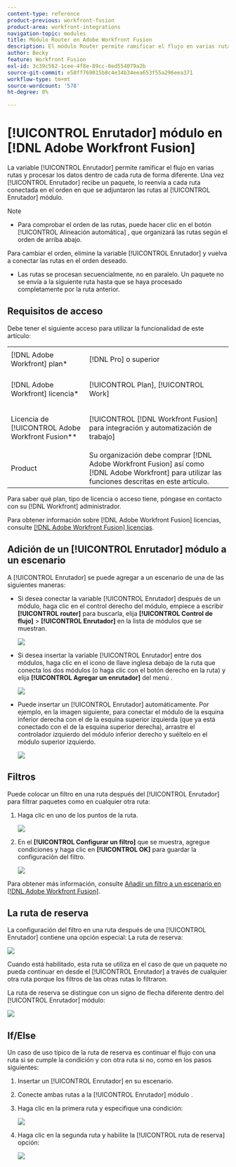 ```yaml
---
content-type: reference
product-previous: workfront-fusion
product-area: workfront-integrations
navigation-topic: modules
title: Módulo Router en Adobe Workfront Fusion
description: El módulo Router permite ramificar el flujo en varias rutas y procesar los datos dentro de cada ruta de forma diferente. Una vez que un módulo Router recibe un paquete, lo reenvía a cada ruta conectada en el orden en que las rutas fueron conectadas al módulo Router.
author: Becky
feature: Workfront Fusion
exl-id: 3c39c562-1cee-4f8e-89cc-0ed554079a2b
source-git-commit: e58ff769015b8c4e34b34eea653f55a296eea371
workflow-type: tm+mt
source-wordcount: '578'
ht-degree: 0%

---
```


# [!UICONTROL Enrutador] módulo en [!DNL Adobe Workfront Fusion]

La variable [!UICONTROL Enrutador] permite ramificar el flujo en varias rutas y procesar los datos dentro de cada ruta de forma diferente. Una vez [!UICONTROL Enrutador] recibe un paquete, lo reenvía a cada ruta conectada en el orden en que se adjuntaron las rutas al [!UICONTROL Enrutador] módulo.

>[!NOTE]
>
>* Para comprobar el orden de las rutas, puede hacer clic en el botón [!UICONTROL Alineación automática] , que organizará las rutas según el orden de arriba abajo.
>
>  Para cambiar el orden, elimine la variable [!UICONTROL Enrutador] y vuelva a conectar las rutas en el orden deseado.
>
>* Las rutas se procesan secuencialmente, no en paralelo. Un paquete no se envía a la siguiente ruta hasta que se haya procesado completamente por la ruta anterior.
>




## Requisitos de acceso

Debe tener el siguiente acceso para utilizar la funcionalidad de este artículo:

<table style="table-layout:auto">
 <col> 
 <col> 
 <tbody> 
  <tr> 
    <td role="rowheader">[!DNL Adobe Workfront] plan*</td> 
   <td> <p>[!DNL Pro] o superior</p> </td> 
  </tr> 
  <tr data-mc-conditions=""> 
   <td role="rowheader">[!DNL Adobe Workfront] licencia*</td> 
   <td> <p>[!UICONTROL Plan], [!UICONTROL Work]</p> </td> 
  </tr> 
  <tr> 
   <td role="rowheader">Licencia de [!UICONTROL Adobe Workfront Fusion**</td> 
   <td> <p>[!UICONTROL [!DNL Workfront Fusion] para integración y automatización de trabajo] </p>  </td> 
  </tr> 
  <tr> 
   <td role="rowheader">Product</td> 
   <td>Su organización debe comprar [!DNL Adobe Workfront Fusion] así como [!DNL Adobe Workfront] para utilizar las funciones descritas en este artículo.</td> 
  </tr> 
 </tbody> 
</table>

Para saber qué plan, tipo de licencia o acceso tiene, póngase en contacto con su [!DNL Workfront] administrador.

Para obtener información sobre [!DNL Adobe Workfront Fusion] licencias, consulte [[!DNL Adobe Workfront Fusion] licencias](../../workfront-fusion/get-started/license-automation-vs-integration.md).

## Adición de un [!UICONTROL Enrutador] módulo a un escenario

A [!UICONTROL Enrutador] se puede agregar a un escenario de una de las siguientes maneras:

* Si desea conectar la variable [!UICONTROL Enrutador] después de un módulo, haga clic en el control derecho del módulo, empiece a escribir **[!UICONTROL router]** para buscarla, elija **[!UICONTROL Control de flujo]** > **[!UICONTROL Enrutador]** en la lista de módulos que se muestran.

   ![](assets/connect-the-router-350x108.png)

* Si desea insertar la variable [!UICONTROL Enrutador] entre dos módulos, haga clic en el icono de llave inglesa debajo de la ruta que conecta los dos módulos (o haga clic con el botón derecho en la ruta) y elija **[!UICONTROL Agregar un enrutador]** del menú .

   ![](assets/insert-router-350x191.png)

* Puede insertar un [!UICONTROL Enrutador] automáticamente. Por ejemplo, en la imagen siguiente, para conectar el módulo de la esquina inferior derecha con el de la esquina superior izquierda (que ya está conectado con el de la esquina superior derecha), arrastre el controlador izquierdo del módulo inferior derecho y suéltelo en el módulo superior izquierdo.

   ![](assets/insert-router-automatically-350x379.png)

## Filtros

Puede colocar un filtro en una ruta después del [!UICONTROL Enrutador] para filtrar paquetes como en cualquier otra ruta:

1. Haga clic en uno de los puntos de la ruta.

   ![](assets/router-click-a-dot-in-route-350x339.png)

1. En el **[!UICONTROL Configurar un filtro]** que se muestra, agregue condiciones y haga clic en **[!UICONTROL OK]** para guardar la configuración del filtro.

   ![](assets/set-up-a-filter-2-350x242.png)

Para obtener más información, consulte [Añadir un filtro a un escenario en [!DNL Adobe Workfront Fusion]](../../workfront-fusion/scenarios/add-a-filter-to-a-scenario.md).

## La ruta de reserva

La configuración del filtro en una ruta después de una [!UICONTROL Enrutador] contiene una opción especial: La ruta de reserva:

![](assets/fallback-route-350x260.png)

Cuando está habilitado, esta ruta se utiliza en el caso de que un paquete no pueda continuar en desde el [!UICONTROL Enrutador] a través de cualquier otra ruta porque los filtros de las otras rutas lo filtraron.

La ruta de reserva se distingue con un signo de flecha diferente dentro del [!UICONTROL Enrutador] módulo:

![](assets/arrow-sign-in-router-module-350x361.png)

## If/Else

Un caso de uso típico de la ruta de reserva es continuar el flujo con una ruta si se cumple la condición y con otra ruta si no, como en los pasos siguientes:

1. Insertar un [!UICONTROL Enrutador] en su escenario.
1. Conecte ambas rutas a la [!UICONTROL Enrutador] módulo .
1. Haga clic en la primera ruta y especifique una condición:

   ![](assets/set-up-a-filter-2-350x242.png)

1. Haga clic en la segunda ruta y habilite la [!UICONTROL ruta de reserva] opción:

   ![](assets/enable-fallback-route-option-350x238.png)

